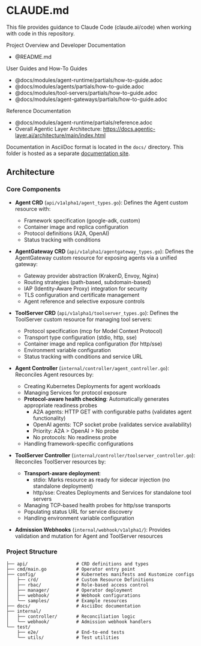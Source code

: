 # CLAUDE.md

This file provides guidance to Claude Code (claude.ai/code) when working with code in this repository.

Project Overview and Developer Documentation
- @README.md

User Guides and How-To Guides
- @docs/modules/agent-runtime/partials/how-to-guide.adoc
- @docs/modules/agents/partials/how-to-guide.adoc
- @docs/modules/tool-servers/partials/how-to-guide.adoc
- @docs/modules/agent-gateways/partials/how-to-guide.adoc

Reference Documentation
- @docs/modules/agent-runtime/partials/reference.adoc
- Overall Agentic Layer Architecture: https://docs.agentic-layer.ai/architecture/main/index.html

Documentation in AsciiDoc format is located in the `docs/` directory.
This folder is hosted as a separate [documentation site](https://docs.agentic-layer.ai/agent-runtime-operator/index.html).

## Architecture

### Core Components

- **Agent CRD** (`api/v1alpha1/agent_types.go`): Defines the Agent custom resource with:
  - Framework specification (google-adk, custom)
  - Container image and replica configuration
  - Protocol definitions (A2A, OpenAI)
  - Status tracking with conditions

- **AgentGateway CRD** (`api/v1alpha1/agentgateway_types.go`): Defines the AgentGateway custom resource for exposing agents via a unified gateway:
  - Gateway provider abstraction (KrakenD, Envoy, Nginx)
  - Routing strategies (path-based, subdomain-based)
  - IAP (Identity-Aware Proxy) integration for security
  - TLS configuration and certificate management
  - Agent reference and selective exposure controls

- **ToolServer CRD** (`api/v1alpha1/toolserver_types.go`): Defines the ToolServer custom resource for managing tool servers:
  - Protocol specification (mcp for Model Context Protocol)
  - Transport type configuration (stdio, http, sse)
  - Container image and replica configuration (for http/sse)
  - Environment variable configuration
  - Status tracking with conditions and service URL

- **Agent Controller** (`internal/controller/agent_controller.go`): Reconciles Agent resources by:
  - Creating Kubernetes Deployments for agent workloads
  - Managing Services for protocol exposure
  - **Protocol-aware health checking**: Automatically generates appropriate readiness probes
    - A2A agents: HTTP GET with configurable paths (validates agent functionality)
    - OpenAI agents: TCP socket probe (validates service availability)
    - Priority: A2A > OpenAI > No probe
    - No protocols: No readiness probe
  - Handling framework-specific configurations

- **ToolServer Controller** (`internal/controller/toolserver_controller.go`): Reconciles ToolServer resources by:
  - **Transport-aware deployment**:
    - stdio: Marks resource as ready for sidecar injection (no standalone deployment)
    - http/sse: Creates Deployments and Services for standalone tool servers
  - Managing TCP-based health probes for http/sse transports
  - Populating status URL for service discovery
  - Handling environment variable configuration

- **Admission Webhooks** (`internal/webhook/v1alpha1/`): Provides validation and mutation for Agent and ToolServer resources

### Project Structure

```
├── api/                  # CRD definitions and types
├── cmd/main.go           # Operator entry point
├── config/               # Kubernetes manifests and Kustomize configs
│   ├── crd/              # Custom Resource Definitions
│   ├── rbac/             # Role-based access control
│   ├── manager/          # Operator deployment
│   ├── webhook/          # Webhook configurations
│   └── samples/          # Example resources
├── docs/                 # AsciiDoc documentation
├── internal/
│   ├── controller/       # Reconciliation logic
│   └── webhook/          # Admission webhook handlers
└── test/
    ├── e2e/              # End-to-end tests
    └── utils/            # Test utilities
```
